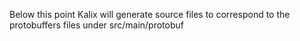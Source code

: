 Below this point Kalix will generate source files to correspond
to the protobuffers files under src/main/protobuf
